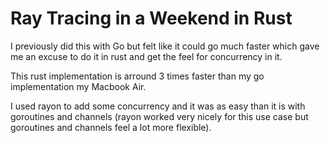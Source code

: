 # Ray Tracing in a Weekend in Rust

I previously did this with Go but felt like it could go much faster which gave me an excuse to do it in rust and get the feel for concurrency in it.

This rust implementation is arround 3 times faster than my go implementation my Macbook Air.

I used rayon to add some concurrency and it was as easy than it is with goroutines and channels (rayon worked very nicely for this use case but goroutines and channels feel a lot more flexible).
